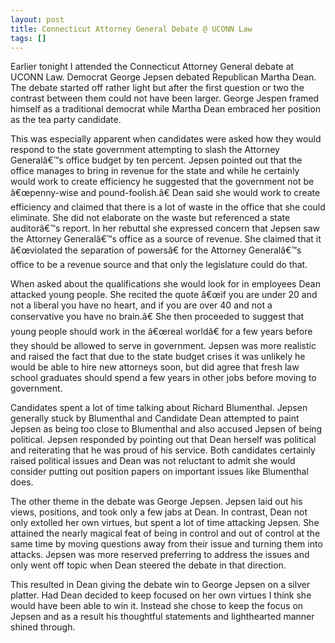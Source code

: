 ```yaml
---
layout: post
title: Connecticut Attorney General Debate @ UCONN Law
tags: []
---
```

<p>Earlier tonight I attended the Connecticut Attorney General debate at UCONN Law. Democrat George Jepsen debated Republican Martha Dean. The debate started off rather light but after the first question or two the contrast between them could not have been larger. George Jespen framed himself as a traditional democrat while Martha Dean embraced her position as the tea party candidate.</p>

<p>This was especially apparent when candidates were asked how they would respond to the state government attempting to slash the Attorney Generalâ€™s office budget by ten percent. Jepsen pointed out that the office manages to bring in revenue for the state and while he certainly would work to create efficiency he suggested that the government not be â€œpenny-wise and pound-foolish.â€ Dean said she would work to create efficiency and claimed that there is a lot of waste in the office that she could eliminate. She did not elaborate on the waste but referenced a state auditorâ€™s report. In her rebuttal she expressed concern that Jepsen saw the Attorney Generalâ€™s office as a source of revenue.  She claimed that it â€œviolated the separation of powersâ€ for the Attorney Generalâ€™s office to be a revenue source and that only the legislature could do that.</p> 

<p>When asked about the qualifications she would look for in employees Dean attacked young people. She recited the quote â€œif you are under 20 and not a liberal you have no heart, and if you are over 40 and not a conservative you have no brain.â€ She then proceeded to suggest that young people should work in the â€œreal worldâ€ for a few years before they should be allowed to serve in government. Jepsen was more realistic and raised the fact that due to the state budget crises it was unlikely he would be able to hire new attorneys soon, but did agree that fresh law school graduates should spend a few years in other jobs before moving to government.</p>

<p>Candidates spent a lot of time talking about Richard Blumenthal. Jepsen generally stuck by Blumenthal and Candidate Dean attempted to paint Jepsen as being too close to Blumenthal and also accused Jepsen of being political. Jepsen responded by pointing out that Dean herself was political and reiterating that he was proud of his service. Both candidates certainly raised political issues and Dean was not reluctant to admit she would consider putting out position papers on important issues like Blumenthal does.</p>

<p>The other theme in the debate was George Jepsen. Jepsen laid out his views, positions, and took only a few jabs at Dean. In contrast, Dean not only extolled her own virtues, but spent a lot of time attacking Jepsen. She attained the nearly magical feat of being in control and out of control at the same time by moving questions away from their issue and turning them into attacks.  Jepsen was more reserved preferring to address the issues and only went off topic when Dean steered the debate in that direction.</p>

<p>This resulted in Dean giving the debate win to George Jepsen on a silver platter. Had Dean decided to keep focused on her own virtues I think she would have been able to win it. Instead she chose to keep the focus on Jepsen and as a result his thoughtful statements and lighthearted manner shined through.</p>
